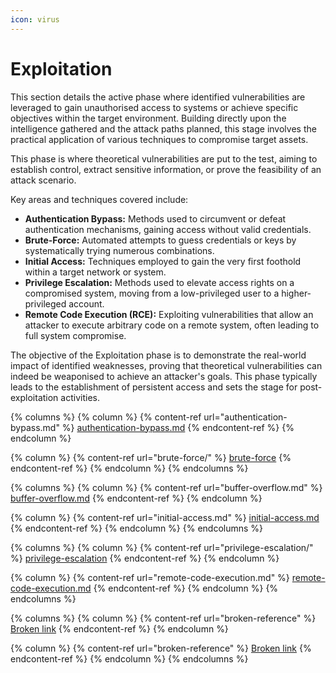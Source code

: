 ```yaml
---
icon: virus
---
```


# Exploitation

This section details the active phase where identified vulnerabilities are leveraged to gain unauthorised access to systems or achieve specific objectives within the target environment. Building directly upon the intelligence gathered and the attack paths planned, this stage involves the practical application of various techniques to compromise target assets.

This phase is where theoretical vulnerabilities are put to the test, aiming to establish control, extract sensitive information, or prove the feasibility of an attack scenario.

Key areas and techniques covered include:

* **Authentication Bypass:** Methods used to circumvent or defeat authentication mechanisms, gaining access without valid credentials.
* **Brute-Force:** Automated attempts to guess credentials or keys by systematically trying numerous combinations.
* **Initial Access:** Techniques employed to gain the very first foothold within a target network or system.
* **Privilege Escalation:** Methods used to elevate access rights on a compromised system, moving from a low-privileged user to a higher-privileged account.
* **Remote Code Execution (RCE):** Exploiting vulnerabilities that allow an attacker to execute arbitrary code on a remote system, often leading to full system compromise.

The objective of the Exploitation phase is to demonstrate the real-world impact of identified weaknesses, proving that theoretical vulnerabilities can indeed be weaponised to achieve an attacker's goals. This phase typically leads to the establishment of persistent access and sets the stage for post-exploitation activities.

{% columns %}
{% column %}
{% content-ref url="authentication-bypass.md" %}
[authentication-bypass.md](authentication-bypass.md)
{% endcontent-ref %}
{% endcolumn %}

{% column %}
{% content-ref url="brute-force/" %}
[brute-force](brute-force/)
{% endcontent-ref %}
{% endcolumn %}
{% endcolumns %}

{% columns %}
{% column %}
{% content-ref url="buffer-overflow.md" %}
[buffer-overflow.md](buffer-overflow.md)
{% endcontent-ref %}
{% endcolumn %}

{% column %}
{% content-ref url="initial-access.md" %}
[initial-access.md](initial-access.md)
{% endcontent-ref %}
{% endcolumn %}
{% endcolumns %}

{% columns %}
{% column %}
{% content-ref url="privilege-escalation/" %}
[privilege-escalation](privilege-escalation/)
{% endcontent-ref %}
{% endcolumn %}

{% column %}
{% content-ref url="remote-code-execution.md" %}
[remote-code-execution.md](remote-code-execution.md)
{% endcontent-ref %}
{% endcolumn %}
{% endcolumns %}

{% columns %}
{% column %}
{% content-ref url="broken-reference" %}
[Broken link](broken-reference)
{% endcontent-ref %}
{% endcolumn %}

{% column %}
{% content-ref url="broken-reference" %}
[Broken link](broken-reference)
{% endcontent-ref %}
{% endcolumn %}
{% endcolumns %}
